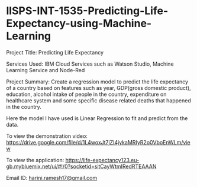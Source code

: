 # llSPS-INT-1535-Predicting-Life-Expectancy-using-Machine-Learning

Project Title: Predicting Life Expectancy

Services Used: IBM Cloud Services such as Watson Studio, Machine Learning Service and Node-Red

Project Summary:
Create a regression model to predict the life expectancy of a country based on features such as  year, GDP(gross domestic product), education, alcohol intake of people in the country, expenditure on healthcare system and some specific disease related deaths that happened in the country.

Here the model I have used is Linear Regression to fit and predict from the data.

To view the demonstration video: https://drive.google.com/file/d/1L4woxJt7jZI4jykaMRIyR2o0VboEnWLm/view

To view the application: https://life-expectancy123.eu-gb.mybluemix.net/ui/#!/0?socketid=sitCayWtmIRedRTEAAAN

Email ID: harini.ramesh17@gmail.com

